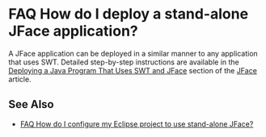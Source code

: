 

FAQ How do I deploy a stand-alone JFace application?
====================================================

A JFace application can be deployed in a similar manner to any application that uses SWT. Detailed step-by-step instructions are available in the [Deploying a Java Program That Uses SWT and JFace](https://github.com/eclipse-platform/eclipse.platform.ui/blob/master/docs/JFace.md#Deploying-a-Java-Program-That-Uses-SWT-and-JFace "JFace") section of the [JFace](https://github.com/eclipse-platform/eclipse.platform.ui/blob/master/docs/JFace.md "JFace") article.

See Also
--------

*   [FAQ How do I configure my Eclipse project to use stand-alone JFace?](./FAQ_How_do_I_configure_my_Eclipse_project_to_use_stand-alone_JFace.md "FAQ How do I configure my Eclipse project to use stand-alone JFace?")

